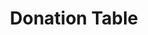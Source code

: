 ---
title: Donation Table
link: http://www.donationtable.com/
color: green
order: 3
img_1x: browser_donationtable@1x.jpg
img_2x: browser_donationtable@2x.jpg
role: ART DIRECTION, ILLUSTRATION, DESIGN, DEVELOPMENT, WORDPRESS
description: Robert and his team hired me to design and build a marketing website for their new app that helps you collect donations for your personal cause. They needed to explain the novel idea behind their app in a fun and relatable way. I made cute, relatable illustrations and icons that show how DonationTable makes it easy for busy parents to collect donations.
---